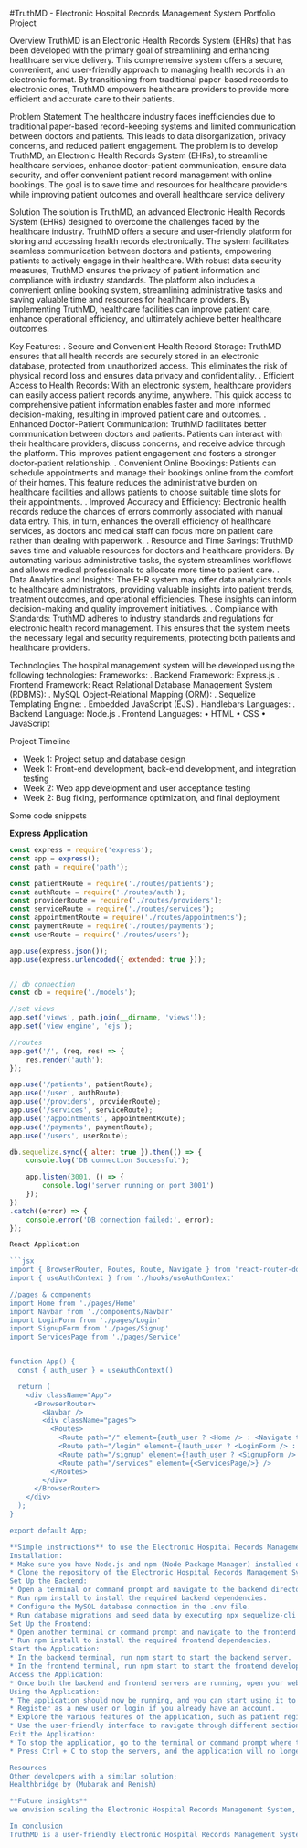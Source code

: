 #TruthMD - Electronic Hospital Records Management System Portfolio Project 

Overview
TruthMD is an Electronic Health Records System (EHRs) that has been developed with the primary goal of streamlining and enhancing healthcare service delivery. This comprehensive system offers a secure, convenient, and user-friendly approach to managing health records in an electronic format. By transitioning from traditional paper-based records to electronic ones, TruthMD empowers healthcare providers to provide more efficient and accurate care to their patients.

Problem Statement
The healthcare industry faces inefficiencies due to traditional paper-based record-keeping systems and limited communication between doctors and patients. This leads to data disorganization, privacy concerns, and reduced patient engagement. The problem is to develop TruthMD, an Electronic Health Records System (EHRs), to streamline healthcare services, enhance doctor-patient communication, ensure data security, and offer convenient patient record management with online bookings. The goal is to save time and resources for healthcare providers while improving patient outcomes and overall healthcare service delivery

Solution
The solution is TruthMD, an advanced Electronic Health Records System (EHRs) designed to overcome the challenges faced by the healthcare industry. TruthMD offers a secure and user-friendly platform for storing and accessing health records electronically. The system facilitates seamless communication between doctors and patients, empowering patients to actively engage in their healthcare. With robust data security measures, TruthMD ensures the privacy of patient information and compliance with industry standards. The platform also includes a convenient online booking system, streamlining administrative tasks and saving valuable time and resources for healthcare providers. By implementing TruthMD, healthcare facilities can improve patient care, enhance operational efficiency, and ultimately achieve better healthcare outcomes.

Key Features:
	.	Secure and Convenient Health Record Storage: TruthMD ensures that all health records are securely stored in an electronic database, protected from unauthorized access. This eliminates the risk of physical record loss and ensures data privacy and confidentiality.
	.	Efficient Access to Health Records: With an electronic system, healthcare providers can easily access patient records anytime, anywhere. This quick access to comprehensive patient information enables faster and more informed decision-making, resulting in improved patient care and outcomes.
	.	Enhanced Doctor-Patient Communication: TruthMD facilitates better communication between doctors and patients. Patients can interact with their healthcare providers, discuss concerns, and receive advice through the platform. This improves patient engagement and fosters a stronger doctor-patient relationship.
	.	Convenient Online Bookings: Patients can schedule appointments and manage their bookings online from the comfort of their homes. This feature reduces the administrative burden on healthcare facilities and allows patients to choose suitable time slots for their appointments.
	.	Improved Accuracy and Efficiency: Electronic health records reduce the chances of errors commonly associated with manual data entry. This, in turn, enhances the overall efficiency of healthcare services, as doctors and medical staff can focus more on patient care rather than dealing with paperwork.
	.	Resource and Time Savings: TruthMD saves time and valuable resources for doctors and healthcare providers. By automating various administrative tasks, the system streamlines workflows and allows medical professionals to allocate more time to patient care.
	.	Data Analytics and Insights: The EHR system may offer data analytics tools to healthcare administrators, providing valuable insights into patient trends, treatment outcomes, and operational efficiencies. These insights can inform decision-making and quality improvement initiatives.
	.	Compliance with Standards: TruthMD adheres to industry standards and regulations for electronic health record management. This ensures that the system meets the necessary legal and security requirements, protecting both patients and healthcare providers.

Technologies
The hospital management system will be developed using the following technologies:
Frameworks:
	.	Backend Framework: Express.js
	.	Frontend Framework: React
Relational Database Management System (RDBMS):
	.	MySQL
Object-Relational Mapping (ORM):
	.	Sequelize
Templating Engine:
	.	Embedded JavaScript (EJS)
	.	Handlebars
Languages:
	.	Backend Language: Node.js
	.	Frontend Languages:
                      • HTML
                      • CSS
                      • JavaScript

Project Timeline
* Week 1: Project setup and database design
* Week 1: Front-end development, back-end development, and integration testing
* Week 2: Web app development and user acceptance testing
* Week 2: Bug fixing, performance optimization, and final deployment

Some code snippets

**Express Application**
```javascript
const express = require('express');
const app = express();
const path = require('path');

const patientRoute = require('./routes/patients');
const authRoute = require('./routes/auth');
const providerRoute = require('./routes/providers');
const serviceRoute = require('./routes/services');
const appointmentRoute = require('./routes/appointments');
const paymentRoute = require('./routes/payments');
const userRoute = require('./routes/users');

app.use(express.json());
app.use(express.urlencoded({ extended: true }));


// db connection
const db = require('./models');

//set views
app.set('views', path.join(__dirname, 'views'));
app.set('view engine', 'ejs');

//routes
app.get('/', (req, res) => {
    res.render('auth');
});

app.use('/patients', patientRoute);
app.use('/user', authRoute);
app.use('/providers', providerRoute);
app.use('/services', serviceRoute);
app.use('/appointments', appointmentRoute);
app.use('/payments', paymentRoute);
app.use('/users', userRoute);

db.sequelize.sync({ alter: true }).then(() => {
    console.log('DB connection Successful');

    app.listen(3001, () => {
        console.log('server running on port 3001')
    });
})
.catch((error) => {
    console.error('DB connection failed:', error);
});

React Application

```jsx
import { BrowserRouter, Routes, Route, Navigate } from 'react-router-dom'
import { useAuthContext } from './hooks/useAuthContext'

//pages & components
import Home from './pages/Home'
import Navbar from './components/Navbar'
import LoginForm from './pages/Login'
import SignupForm from './pages/Signup'
import ServicesPage from './pages/Service'


function App() {
  const { auth_user } = useAuthContext()

  return (
    <div className="App">
      <BrowserRouter>
        <Navbar />
        <div className="pages">
          <Routes>
            <Route path="/" element={auth_user ? <Home /> : <Navigate to="/login" />} />
            <Route path="/login" element={!auth_user ? <LoginForm /> : <Navigate to="/" />}  />
            <Route path="/signup" element={!auth_user ? <SignupForm /> : <Navigate to="/" />} />
            <Route path="/services" element={<ServicesPage/>} />
          </Routes>
        </div>
      </BrowserRouter>
    </div>
  );
}

export default App; 

**Simple instructions** to use the Electronic Hospital Records Management System via the Command Line Interface (CLI):
Installation:
* Make sure you have Node.js and npm (Node Package Manager) installed on your system.
* Clone the repository of the Electronic Hospital Records Management System to your local machine using **git clone**.
Set Up the Backend:
* Open a terminal or command prompt and navigate to the backend directory of the project.
* Run npm install to install the required backend dependencies.
* Configure the MySQL database connection in the .env file.
* Run database migrations and seed data by executing npx sequelize-cli then db:migrate and npx sequelize-cli then db:seed:**all** commands.
Set Up the Frontend:
* Open another terminal or command prompt and navigate to the frontend directory of the project.
* Run npm install to install the required frontend dependencies.
Start the Application:
* In the backend terminal, run npm start to start the backend server.
* In the frontend terminal, run npm start to start the frontend development server.
Access the Application:
* Once both the backend and frontend servers are running, open your web browser and go to http://localhost:3001 to access the application.
Using the Application:
* The application should now be running, and you can start using it to manage electronic hospital records.
* Register as a new user or login if you already have an account.
* Explore the various features of the application, such as patient registration, medical record management, appointment scheduling, billing, and more.
* Use the user-friendly interface to navigate through different sections and perform necessary actions.
Exit the Application:
* To stop the application, go to the terminal or command prompt where the backend and frontend servers are running.
* Press Ctrl + C to stop the servers, and the application will no longer be accessible.

Resources
Other developers with a similar solution;
Healthbridge by (Mubarak and Renish)

**Future insights**
we envision scaling the Electronic Hospital Records Management System, TruthMD, to an industrial level, optimizing its performance for increased efficiency. We plan to incorporate web3 and blockchain technology, enabling blockchain-based transactions and smart contracts for secure and transparent data transfer. By leveraging cryptography, patient information will be safeguarded with utmost privacy and security. Additionally, integration with the metaverse will enhance patient-health worker relations through innovative communication channels. Moreover, we aim to develop an API, that allows seamless integration with existing hospital management systems. Continuously improving the UX/UI design will ensure the system aligns with the future preferences and expectations of both patients and healthcare providers, making TruthMD a cutting-edge solution in the healthcare industry.

In conclusion
TruthMD is a user-friendly Electronic Hospital Records Management System that aims to enhance healthcare services by providing secure storage of health records, improving doctor-patient communication, and offering convenient online appointment bookings. With Express.js and React as the core frameworks, backed by MySQL and Sequelize, the system ensures efficiency and accuracy in managing electronic health records. TruthMD revolutionizes healthcare delivery, saving time and resources while elevating patient outcomes and overall service quality.


